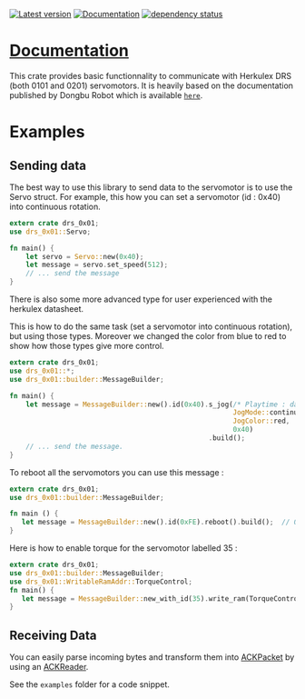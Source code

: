 [![Latest version](https://img.shields.io/crates/v/drs-0x01.svg)](https://crates.io/crates/drs-0x01)
[![Documentation](https://docs.rs/drs-0x01/badge.svg)](https://docs.rs/drs-0x01)
[![dependency status](https://deps.rs/repo/github/gbip/drs_0x01_driver/status.svg)](https://deps.rs/repo/github/gbip/drs_0x01_driver)

 # [Documentation](https://docs.rs/drs-0x01/0.1.6/drs_0x01/)
 
 This crate provides basic functionnality to communicate with Herkulex DRS (both 0101 and 0201)
 servomotors.
 It is heavily based on the documentation published by Dongbu Robot which is available
 [`here`](http://www.sgbotic.com/products/datasheets/robotics/herkulexeng.pdf).

# Examples

## Sending data
The best way to use this library to send data to the servomotor is to use the Servo struct.
For example, this how you can set a servomotor (id : 0x40) into continuous rotation.

```rust
extern crate drs_0x01;
use drs_0x01::Servo;

fn main() {
    let servo = Servo::new(0x40);
    let message = servo.set_speed(512);
    // ... send the message
}
```

There is also some more advanced type for user experienced with the herkulex datasheet.

This is how to do the same task (set a servomotor into continuous rotation), but using those types. Moreover we 
changed the color from blue to red to show how those types give more control.

```rust
extern crate drs_0x01;
use drs_0x01::*;
use drs_0x01::builder::MessageBuilder;

fn main() {
    let message = MessageBuilder::new().id(0x40).s_jog(/* Playtime : datasheet value : */ 60, 
                                                       JogMode::continuous{speed : 512}, 
                                                       JogColor::red, 
                                                       0x40)
                                                 .build();
    // ... send the message.
}


```

 To reboot all the servomotors you can use this message :

 ```rust
 extern crate drs_0x01;
 use drs_0x01::builder::MessageBuilder;
 
 fn main () {
    let message = MessageBuilder::new().id(0xFE).reboot().build();  // 0xFE is the broadcast ID
 }
 ```

 Here is how to enable torque for the servomotor labelled 35 :

 ```rust
 extern crate drs_0x01;
 use drs_0x01::builder::MessageBuilder;
 use drs_0x01::WritableRamAddr::TorqueControl;
 fn main() {
    let message = MessageBuilder::new_with_id(35).write_ram(TorqueControl(1)).build();
 }
 ```
 
 ## Receiving Data
 
 You can easily parse incoming bytes and transform them into [ACKPacket](https://docs.rs/drs-0x01/latest/drs_0x01/reader/struct.ACKPacket.html) 
 by using an [ACKReader](https://docs.rs/drs-0x01/latest/drs_0x01/reader/struct.ACKReader.html).
 
 See the `examples` folder for a code snippet.
